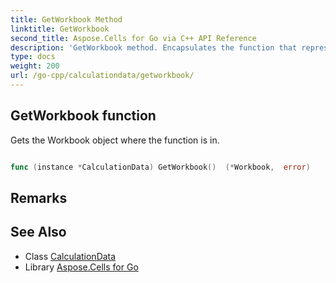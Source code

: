 ```yaml
---
title: GetWorkbook Method 
linktitle: GetWorkbook
second_title: Aspose.Cells for Go via C++ API Reference
description: 'GetWorkbook method. Encapsulates the function that represents getworkbook in Go.'
type: docs
weight: 200
url: /go-cpp/calculationdata/getworkbook/
---
```


## GetWorkbook function

Gets the Workbook object where the function is in.

```go

func (instance *CalculationData) GetWorkbook()  (*Workbook,  error) 

```

## Remarks


## See Also

* Class [CalculationData](../)
* Library [Aspose.Cells for Go](../../)
